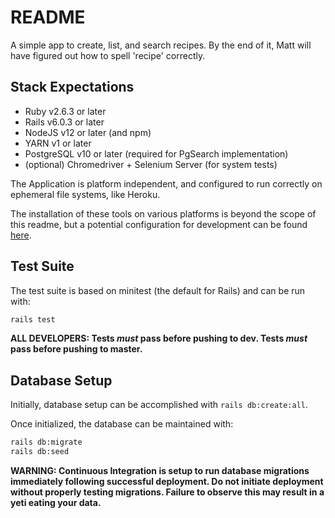 # README

A simple app to create, list, and search recipes. By the end of it, Matt will have figured out how to spell 'recipe' correctly.

## Stack Expectations

* Ruby v2.6.3 or later
* Rails v6.0.3 or later
* NodeJS v12 or later (and npm)
* YARN v1 or later
* PostgreSQL v10 or later (required for PgSearch implementation)
* (optional) Chromedriver + Selenium Server (for system tests)

The Application is platform independent, and configured to run correctly on ephemeral file systems, like Heroku.

The installation of these tools on various platforms is beyond the scope of this readme, but a potential configuration for development can be found [here](https://github.com/MatthewSchultz/Install-Rails-on-WSL).

## Test Suite

The test suite is based on minitest (the default for Rails) and can be run with:

```bash
rails test
```

**ALL DEVELOPERS: Tests *must* pass before pushing to dev. Tests *must* pass before pushing to master.**

## Database Setup

Initially, database setup can be accomplished with ```rails db:create:all```.

Once initialized, the database can be maintained with:

```bash
rails db:migrate
rails db:seed
```

**WARNING: Continuous Integration is setup to run database migrations immediately following successful deployment. Do not initiate deployment without properly testing migrations. Failure to observe this may result in a yeti eating your data.**
